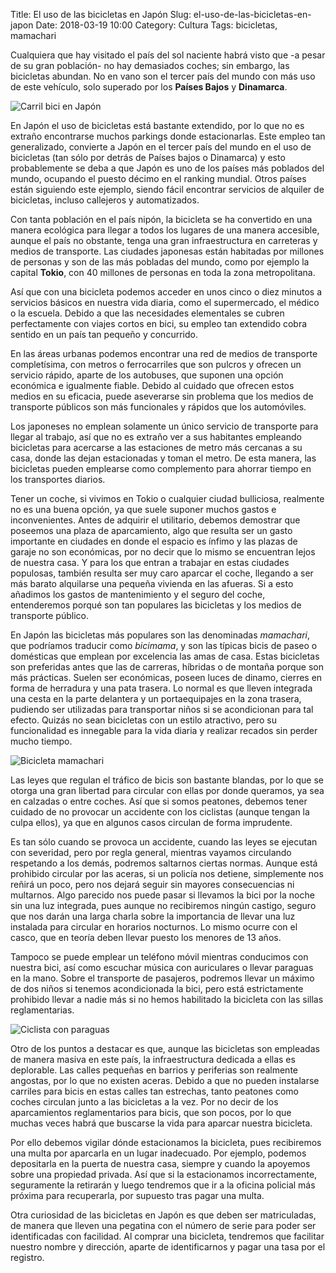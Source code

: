 Title: El uso de las bicicletas en Japón
Slug: el-uso-de-las-bicicletas-en-japon
Date: 2018-03-19 10:00
Category: Cultura
Tags: bicicletas, mamachari



Cualquiera que hay visitado el país del sol naciente habrá visto que -a pesar de su gran población- no hay demasiados coches; sin embargo, las bicicletas abundan. No en vano son el tercer país del mundo con más uso de este vehículo, solo superado por los **Países Bajos** y **Dinamarca**.

![Carril bici en Japón]({static}/images/carril_bici_japon.jpg)

En Japón el uso de bicicletas está bastante extendido, por lo que no es extraño encontrarse muchos parkings donde estacionarlas. Este empleo tan generalizado, convierte a Japón en el tercer país del mundo en el uso de bicicletas (tan sólo por detrás de Países bajos o Dinamarca) y esto probablemente se deba a que Japón es uno de los países más poblados del mundo, ocupando el puesto décimo en el ranking mundial. Otros países están siguiendo este ejemplo, siendo fácil encontrar servicios de alquiler de bicicletas, incluso callejeros y automatizados.

Con tanta población en el país nipón, la bicicleta se ha convertido en una manera ecológica para llegar a todos los lugares de una manera accesible, aunque el país no obstante, tenga una gran infraestructura en carreteras y medios de transporte. Las ciudades japonesas están habitadas por millones de personas y son de las más pobladas del mundo, como por ejemplo la capital **Tokio**, con 40 millones de personas en toda la zona metropolitana.

Así que con una bicicleta podemos acceder en unos cinco o diez minutos a servicios básicos en nuestra vida diaria, como el supermercado, el médico o la escuela. Debido a que las necesidades elementales se cubren perfectamente con viajes cortos en bici, su empleo tan extendido cobra sentido en un país tan pequeño y concurrido.

En las áreas urbanas podemos encontrar una red de medios de transporte completísima, con metros o ferrocarriles que son pulcros y ofrecen un servicio rápido, aparte de los autobuses, que suponen una opción económica e igualmente fiable. Debido al cuidado que ofrecen estos medios en su eficacia, puede aseverarse sin problema que los medios de transporte públicos son más funcionales y rápidos que los automóviles.

Los japoneses no emplean solamente un único servicio de transporte para llegar al trabajo, así que no es extraño ver a sus habitantes empleando bicicletas para acercarse a las estaciones de metro más cercanas a su casa, donde las dejan estacionadas y toman el metro. De esta manera, las bicicletas pueden emplearse como complemento para ahorrar tiempo en los transportes diarios.

Tener un coche, si vivimos en Tokio o cualquier ciudad bulliciosa, realmente no es una buena opción, ya que suele suponer muchos gastos e inconvenientes. Antes de adquirir el utilitario, debemos demostrar que poseemos una plaza de aparcamiento, algo que resulta ser un gasto importante en ciudades en donde el espacio es ínfimo y las plazas de garaje no son económicas, por no decir que lo mismo se encuentran lejos de nuestra casa. Y para los que entran a trabajar en estas ciudades populosas, también resulta ser muy caro aparcar el coche, llegando a ser más barato alquilarse una pequeña vivienda en las afueras. Si a esto añadimos los gastos de mantenimiento y el seguro del coche, entenderemos porqué son tan populares las bicicletas y los medios de transporte público.

En Japón las bicicletas más populares son las denominadas *mamachari*, que podríamos traducir como *bicimama*, y son las típicas bicis de paseo o domésticas que emplean por excelencia las amas de casa. Estas bicicletas son preferidas antes que las de carreras, híbridas o de montaña porque son más prácticas. Suelen ser económicas, poseen luces de dinamo, cierres en forma de herradura y una pata trasera. Lo normal es que lleven integrada una cesta en la parte delantera y un portaequipajes en la zona trasera, pudiendo ser utilizadas para transportar niños si se acondicionan para tal efecto. Quizás no sean bicicletas con un estilo atractivo, pero su funcionalidad es innegable para la vida diaria y realizar recados sin perder mucho tiempo.

![Bicicleta mamachari]({static}/images/bicicleta_mamachari.jpg)

Las leyes que regulan el tráfico de bicis son bastante blandas, por lo que se otorga una gran libertad para circular con ellas por donde queramos, ya sea en calzadas o entre coches. Así que si somos peatones, debemos tener cuidado de no provocar un accidente con los ciclistas (aunque tengan la culpa ellos), ya que en algunos casos circulan de forma imprudente.

Es tan sólo cuando se provoca un accidente, cuando las leyes se ejecutan con severidad, pero por regla general, mientras vayamos circulando respetando a los demás, podremos saltarnos ciertas normas. Aunque está prohibido circular por las aceras, si un policía nos detiene, simplemente nos reñirá un poco, pero nos dejará seguir sin mayores consecuencias ni multarnos. Algo parecido nos puede pasar si llevamos la bici por la noche sin una luz integrada, pues aunque no recibiremos ningún castigo, seguro que nos darán una larga charla sobre la importancia de llevar una luz instalada para circular en horarios nocturnos. Lo mismo ocurre con el casco, que en teoría deben llevar puesto los menores de 13 años.

Tampoco se puede emplear un teléfono móvil mientras conducimos con nuestra bici, así como escuchar música con auriculares o llevar paraguas en la mano. Sobre el transporte de pasajeros, podremos llevar un máximo de dos niños si tenemos acondicionada la bici, pero está estrictamente prohibido llevar a nadie más si no hemos habilitado la bicicleta con las sillas reglamentarias.

![Ciclista con paraguas]({static}/images/bicicleta_y_paraguas.jpg)

Otro de los puntos a destacar es que, aunque las bicicletas son empleadas de manera masiva en este país, la infraestructura dedicada a ellas es deplorable. Las calles pequeñas en barrios y periferias son realmente angostas, por lo que no existen aceras. Debido a que no pueden instalarse carriles para bicis en estas calles tan estrechas, tanto peatones como coches circulan junto a las bicicletas a la vez. Por no decir de los aparcamientos reglamentarios para bicis, que son pocos, por lo que muchas veces habrá que buscarse la vida para aparcar nuestra bicicleta.

Por ello debemos vigilar dónde estacionamos la bicicleta, pues recibiremos una multa por aparcarla en un lugar inadecuado. Por ejemplo, podemos depositarla en la puerta de nuestra casa, siempre y cuando la apoyemos sobre una propiedad privada. Así que si la estacionamos incorrectamente, seguramente la retirarán y luego tendremos que ir a la oficina policial más próxima para recuperarla, por supuesto tras pagar una multa.

Otra curiosidad de las bicicletas en Japón es que deben ser matriculadas, de manera que lleven una pegatina con el número de serie para poder ser identificadas con facilidad. Al comprar una bicicleta, tendremos que facilitar nuestro nombre y dirección, aparte de identificarnos y pagar una tasa por el registro.
